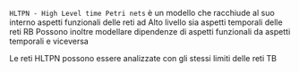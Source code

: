 `HLTPN - High Level time Petri nets` è un modello che racchiude al suo  interno aspetti funzionali delle reti ad Alto livello sia aspetti temporali delle reti RB
Possono inoltre modellare dipendenze di aspetti funzionali da aspetti temporali e viceversa

Le reti HLTPN possono essere analizzate con gli stessi limiti delle reti TB